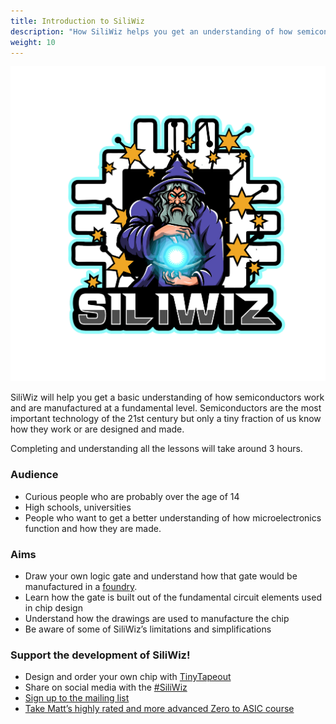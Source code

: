 ```yaml
---
title: Introduction to SiliWiz
description: "How SiliWiz helps you get an understanding of how semiconductors work and are manufactured"
weight: 10
---
```



![](../images/image60.png?width=30pc)

SiliWiz will help you get a basic understanding of how semiconductors work and are manufactured at a fundamental level. Semiconductors are the most important technology of the 21st century but only a tiny fraction of us know how they work or are designed and made.

Completing and understanding all the lessons will take around 3 hours.

### Audience

*   Curious people who are probably over the age of 14
*   High schools, universities
*   People who want to get a better understanding of how microelectronics function and how they are made.

### Aims

*   Draw your own logic gate and understand how that gate would be manufactured in a [foundry](https://www.zerotoasiccourse.com/terminology/foundry/).
*   Learn how the gate is built out of the fundamental circuit elements used in chip design
*   Understand how the drawings are used to manufacture the chip
*   Be aware of some of SiliWiz’s limitations and simplifications

### Support the development of SiliWiz!

*   Design and order your own chip with [TinyTapeout](https://tinytapeout.com/)
*   Share on social media with the [#SiliWiz](https://twitter.com/search?q%3D%2523siliwiz)
*   [Sign up to the mailing list](https://zerotoasiccourse.com/newsletter)
*   [Take Matt’s highly rated and more advanced Zero to ASIC course](https://zerotoasiccourse.com)

